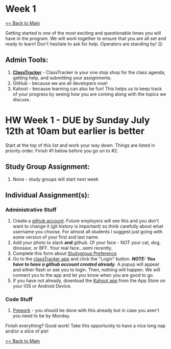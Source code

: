 # Week 1
[<< Back to Main](../README.md)

Getting started is one of the most exciting and questionable times you will have in the program. We will work together to ensure that you are all set and ready to learn! Don't hesitate to ask for help. Operators are standing by! :wink:

## Admin Tools:
1. **[ClassTracker](https://classtracker.drteresavasquez.com)** - ClassTracker is your one stop shop for the class agenda, getting help, and submitting your assignments. 
1. GitHub - because we are all developers now!
2. Kahoot - because learning can also be fun! This helps us to keep track of your progress by seeing how you are coming along with the topics we discuss.
    

# HW Week 1 - DUE by Sunday July 12th at 10am but earlier is better
Start at the top of this list and work your way down.  Things are listed in priority order.  Finish #1 below before you go on to #2.

## Study Group Assignment:
1.  None - study groups will start next week

## Individual Assignment(s):
### Administrative Stuff
1. Create a [github account](https://github.com).  Future employers will see this and you don't want to change it (git history is important) so think carefully about what username you choose.  For almost all students I suggest just going with some version of your first and last name.
1. Add your photo to slack **and** github.  Of your face - NOT your cat, dog, dinosaur, or BFF.  Your real face...semi recently.
1. Complete this form about [Studygroup Preference](https://forms.gle/4bSob9L6E4uDpkT47)
1. Go to the [classTracker app](https://classtracker.drteresavasquez.com) and click the "Login" button. **_NOTE: You have to have a github account created already._** A popup will appear and either flash or ask you to login. Then, nothing will happen. We will connect you to the app and let you know when you are good to go. 
1. If you have not already, download the [Kahoot app](https://kahoot.com/home/mobile-app/) from the App Store on your iOS or Android Device.

### Code Stuff
1. [Prework](https://nashville-software-school.github.io/web-development-foundations/) - you should be done with this already but in case you aren't you need to be by Monday.

Finish everything? Good work!  Take this opportunity to have a nice long nap and/or a slice of pie!

[<< Back to Main](../README.md)